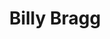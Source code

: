 ---
title: "Billy Bragg"
summary: "Stephen William Bragg is an English singer-songwriter and activist. His music blends elements of folk music, punk rock and protest songs, with lyrics that mostly span political or romantic themes. His music is centred on change and activist causes."
slug: "billy-bragg"
image: "billy-bragg.jpg"
apple_music_artist_url: "https://music.apple.com/gb/artist/billy-bragg/163251"
wikipedia_url: "https://en.wikipedia.org/wiki/Billy_Bragg"
---